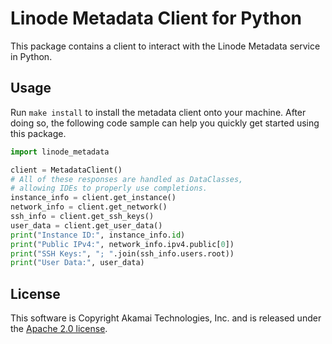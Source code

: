 # Linode Metadata Client for Python

This package contains a client to interact with the Linode Metadata service in Python.

## Usage

Run ```make install``` to install the metadata client onto your machine. After doing so, the following code sample can help you quickly get started using this package.

```python
import linode_metadata

client = MetadataClient()
# All of these responses are handled as DataClasses,
# allowing IDEs to properly use completions.
instance_info = client.get_instance()
network_info = client.get_network()
ssh_info = client.get_ssh_keys()
user_data = client.get_user_data()
print("Instance ID:", instance_info.id)
print("Public IPv4:", network_info.ipv4.public[0])
print("SSH Keys:", "; ".join(ssh_info.users.root))
print("User Data:", user_data)
```

## License

This software is Copyright Akamai Technologies, Inc. and is released under the [Apache 2.0 license](./LICENSE).